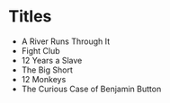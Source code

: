 # Titles
- A River Runs Through It
- Fight Club
- 12 Years a Slave
- The Big Short
- 12 Monkeys
- The Curious Case of Benjamin Button

